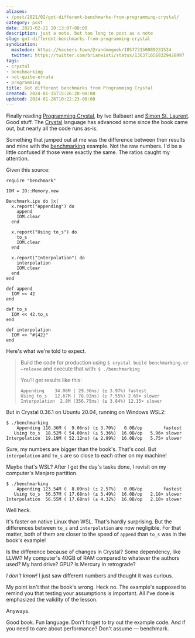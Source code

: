 ```yaml
---
aliases:
- /post/2021/02/got-different-benchmarks-from-programming-crystal/
category: post
date: 2021-02-21 20:13:07-08:00
description: just a note, but too long to post as a note
slug: got-different-benchmarks-from-programming-crystal
syndication:
  mastodon: https://hackers.town/@randomgeek/105773150089231524
  twitter: https://twitter.com/brianwisti/status/1363716568329428997
tags:
- crystal
- benchmarking
- not-quite-errata
- programming
title: Got different benchmarks from Programming Crystal
created: 2024-01-15T15:26:20-08:00
updated: 2024-01-26T10:22:23-08:00
---
```


Finally reading [Programming Crystal](https://pragprog.com/titles/crystal/programming-crystal/), by Ivo Balbaert and [Simon St.  Laurent](http://simonstl.com/).  Good stuff.  The [Crystal](../../../card/Crystal.md) language has advanced some since the book came out, but nearly all the code runs as-is.

Something that jumped out at me was the difference between their results and mine with the [benchmarking](https://github.com/Ivo-Balbaert/programming_crystal/blob/master/code/managing_projects/benchmarking.cr) example.  Not the raw numbers.  I'd be a little confused if those were exactly the same.  The ratios caught my attention.

Given this source:

````crystal
require "benchmark"

IOM = IO::Memory.new

Benchmark.ips do |x|
  x.report("Appending") do
    append
    IOM.clear
  end

  x.report("Using to_s") do
    to_s
    IOM.clear
  end

  x.report("Interpolation") do
    interpolation
    IOM.clear
  end
end

def append
  IOM << 42
end

def to_s
  IOM << 42.to_s
end

def interpolation
  IOM << "#{42}"
end
````

Here's what we're told to expect.

 > 
 > Build the code for production using `$ crystal build benchmarking.cr —release` and execute that with: `$ ./benchmarking`
 > 
 > You’ll get results like this:
 > 
 > ````
 > Appending    34.06M ( 29.36ns) (± 3.97%) fastest
 > Using to_s   12.67M ( 78.92ns) (± 7.55%) 2.69× slower
 > Interpolation  2.8M (356.75ns) (± 3.84%) 12.15× slower
 > ````

But in Crystal 0.36.1 on Ubuntu 20.04, running on Windows WSL2:

````text
$ ./benchmarking
    Appending 110.36M (  9.06ns) (± 3.70%)   0.0B/op        fastest
   Using to_s  18.52M ( 54.00ns) (± 5.36%)  16.0B/op   5.96× slower
Interpolation  19.19M ( 52.12ns) (± 2.99%)  16.0B/op   5.75× slower
````

Sure, my numbers are bigger than the book's.  That's cool.  But `interpolation` and `to_s` are so close to each other on my machine!

Maybe that's WSL?  After I get the day's tasks done, I revisit on my computer's Manjaro partition.

````text
$ ./benchmarking
    Appending 123.54M (  8.09ns) (± 2.57%)   0.0B/op        fastest
   Using to_s  56.57M ( 17.68ns) (± 3.49%)  16.0B/op   2.18× slower
Interpolation  56.55M ( 17.68ns) (± 4.32%)  16.0B/op   2.18× slower
````

Well heck.

It's faster on native Linux than WSL.  That's hardly surprising.  But the differences between `to_s` and `interpolation` are now negligible.  For that matter, both of them are closer to the speed of `append` than `to_s` was in the book's example!

Is the difference because of changes in Crystal?  Some dependency, like LLVM? My computer's 40GB of RAM compared to whatever the authors used?  My hard drive?  GPU?  Is Mercury in retrograde?

*I don't know!* I just saw different numbers and thought it was curious.

My point isn't that the book's wrong.  Heck no.  The example's supposed to remind you that testing your assumptions is important.  All I've done is emphasized the validity of the lesson.

Anyways.

Good book.  Fun language.  Don't forget to try out the example code.  And if you need to care about performance?  Don't assume — benchmark.
